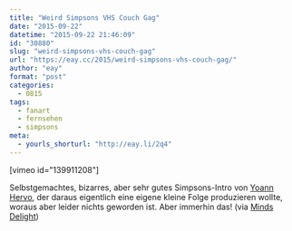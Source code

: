 ```yaml
---
title: "Weird Simpsons VHS Couch Gag"
date: "2015-09-22"
datetime: "2015-09-22 21:46:09"
id: "30880"
slug: "weird-simpsons-vhs-couch-gag"
url: "https://eay.cc/2015/weird-simpsons-vhs-couch-gag/"
author: "eay"
format: "post"
categories:
  - 0815
tags:
  - fanart
  - fernsehen
  - simpsons
meta:
  - yourls_shorturl: "http://eay.li/2q4"
---
```


\[vimeo id="139911208"\]

Selbstgemachtes, bizarres, aber sehr gutes Simpsons-Intro von [Yoann Hervo](http://yoannhervo.tumblr.com/), der daraus eigentlich eine eigene kleine Folge produzieren wollte, woraus aber leider nichts geworden ist. Aber immerhin das! (via [Minds Delight](http://www.mindsdelight.de/2015/09/der-couchgag-von-the-simpsons-auf-vhs-und-richtig-bizarr/))

